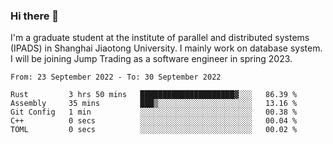 ### Hi there 👋

I'm a graduate student at the institute of parallel and distributed systems (IPADS) in Shanghai Jiaotong University. I mainly work on database system. I will be joining Jump Trading as a software engineer in spring 2023.

<!--START_SECTION:waka-->

```text
From: 23 September 2022 - To: 30 September 2022

Rust         3 hrs 50 mins   █████████████████████▓░░░   86.39 %
Assembly     35 mins         ███▒░░░░░░░░░░░░░░░░░░░░░   13.16 %
Git Config   1 min           ░░░░░░░░░░░░░░░░░░░░░░░░░   00.38 %
C++          0 secs          ░░░░░░░░░░░░░░░░░░░░░░░░░   00.04 %
TOML         0 secs          ░░░░░░░░░░░░░░░░░░░░░░░░░   00.02 %
```

<!--END_SECTION:waka-->

<!--
**yqmmm/yqmmm** is a ✨ _special_ ✨ repository because its `README.md` (this file) appears on your GitHub profile.

Here are some ideas to get you started:

- 🔭 I’m currently working on ...
- 🌱 I’m currently learning ...
- 👯 I’m looking to collaborate on ...
- 🤔 I’m looking for help with ...
- 💬 Ask me about ...
- 📫 How to reach me: ...
- 😄 Pronouns: ...
- ⚡ Fun fact: ...
-->
